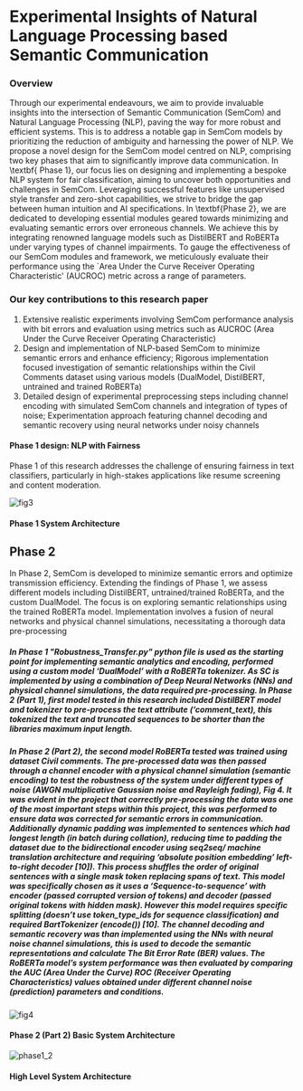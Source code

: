 # Experimental Insights of  Natural Language Processing based Semantic Communication

### Overview
Through our experimental endeavours, we aim to provide invaluable insights into the intersection of Semantic Communication (SemCom) and Natural Language Processing (NLP), paving the way for more robust and efficient systems. This is to address a notable gap in SemCom models by prioritizing the reduction of ambiguity and harnessing the power of NLP. We propose a novel design for the SemCom model centred on NLP, comprising two key phases that aim to significantly improve data communication. In \textbf{ Phase 1}, our focus lies on designing and implementing a bespoke NLP system for fair classification, aiming to uncover both opportunities and challenges in SemCom. Leveraging successful features like unsupervised style transfer and zero-shot capabilities, we strive to bridge the gap between human intuition and AI specifications. In \textbf{Phase 2}, we are dedicated to developing essential modules geared towards minimizing and evaluating semantic errors over erroneous channels. We achieve this by integrating renowned language models such as DistilBERT and RoBERTa under varying types of channel impairments. To gauge the effectiveness of our SemCom modules and framework, we meticulously evaluate their performance using the `Area Under the Curve Receiver Operating Characteristic' (AUCROC) metric across a range of parameters. 
### Our key contributions to this research paper

1. Extensive realistic experiments involving SemCom performance analysis with bit errors and evaluation using metrics such as AUCROC (Area Under the Curve Receiver Operating Characteristic)
2.  Design and implementation of NLP-based SemCom to minimize semantic errors and enhance efficiency; Rigorous implementation focused investigation of semantic relationships within the Civil Comments dataset using various models (DualModel, DistilBERT, untrained and trained RoBERTa)
3.  Detailed design of experimental preprocessing steps including channel encoding with simulated SemCom channels and integration of types of noise; Experimentation approach featuring channel decoding and semantic recovery using neural networks under noisy channels

#### Phase 1 design: NLP with Fairness
Phase 1 of this research addresses the challenge of ensuring
fairness in text classifiers, particularly in high-stakes applications like resume screening and content moderation.

![fig3](https://github.com/leakydishes/Fairness_feedback_nlp_test/assets/79079577/e1ed5679-549a-4524-a505-7390f260c253)

#### Phase 1 System Architecture

## Phase 2
In Phase 2, SemCom is developed to minimize semantic errors and optimize transmission efficiency. Extending
the findings of Phase 1, we assess different models including DistilBERT, untrained/trained RoBERTa, and the custom
DualModel. The focus is on exploring semantic relationships
using the trained RoBERTa model. Implementation involves a
fusion of neural networks and physical channel simulations,
necessitating a thorough data pre-processing

##### In Phase 1 "Robustness_Transfer.py" python file is used as the starting point for implementing semantic analytics and encoding, performed using a custom model ‘DualModel’ with a RoBERTa tokenizer. As SC is implemented by using a combination of Deep Neural Networks (NNs) and physical channel simulations, the data required pre-processing. In Phase 2 (Part 1), first model tested in this research included DistilBERT model and tokenizer to pre-process the text attribute (‘comment_text), this tokenized the text and truncated sequences to be shorter than the libraries maximum input length. 

##### In Phase 2 (Part 2), the second model RoBERTa tested was trained using dataset Civil comments. The pre-processed data was then passed through a channel encoder with a physical channel simulation (semantic encoding) to test the robustness of the system under different types of noise (AWGN multiplicative Gaussian noise and Rayleigh fading), Fig 4. It was evident in the project that correctly pre-processing the data was one of the most important steps within this project, this was performed to ensure data was corrected for semantic errors in communication. Additionally dynamic padding was implemented to sentences which had longest length (in batch during collation), reducing time to padding the dataset due to the bidirectional encoder using seq2seq/ machine translation architecture and requiring ‘absolute position embedding’ left-to-right decoder [10]). This process shuffles the order of original sentences with a single mask token replacing spans of text. This model was specifically chosen as it uses a ‘Sequence-to-sequence’ with encoder (passed corrupted version of tokens) and decoder (passed original tokens with hidden mask). However this model requires specific splitting (doesn’t use token_type_ids for sequence classification) and required BartTokenizer (encode()) [10]. The channel decoding and semantic recovery was than implemented using the NNs with neural noise channel simulations, this is used to decode the semantic representations and calculate The Bit Error Rate (BER) values. The RoBERTa model’s system performance was then evaluated by comparing the AUC (Area Under the Curve) ROC (Receiver Operating Characteristics) values obtained under different channel noise (prediction) parameters and conditions.

![fig4](https://github.com/leakydishes/Fairness_feedback_nlp_test/assets/79079577/82ba3b69-3637-4cc0-83cd-1e6020962705)
#### Phase 2 (Part 2) Basic System Architecture

![phase1_2](https://github.com/leakydishes/Fairness_feedback_nlp_test/assets/79079577/aec08143-6672-4540-9bc8-968d5b182d8c)
#### High Level System Architecture


